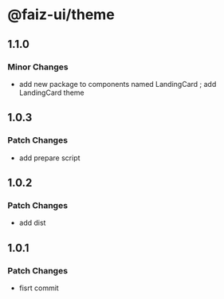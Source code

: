 # @faiz-ui/theme

## 1.1.0

### Minor Changes

- add new package to components named LandingCard ; add LandingCard theme

## 1.0.3

### Patch Changes

- add prepare script

## 1.0.2

### Patch Changes

- add dist

## 1.0.1

### Patch Changes

- fisrt commit
